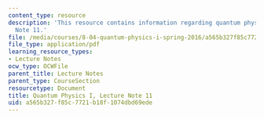 ```yaml
---
content_type: resource
description: 'This resource contains information regarding quantum physics: Lecture
  Note 11.'
file: /media/courses/8-04-quantum-physics-i-spring-2016/a565b327f85c7721b18f1074dbd69ede_MIT8_04S16_LecNotes11.pdf
file_type: application/pdf
learning_resource_types:
- Lecture Notes
ocw_type: OCWFile
parent_title: Lecture Notes
parent_type: CourseSection
resourcetype: Document
title: Quantum Physics I, Lecture Note 11
uid: a565b327-f85c-7721-b18f-1074dbd69ede
---
```

